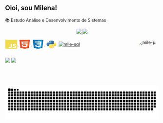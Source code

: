 ## Oioi, sou Milena!
📚 Estudo Análise e Desenvolvimento de Sistemas

<div align="center">
  <a href="https://github.com/milenabarbosa">
  <img height="130em" src="https://github-readme-stats.vercel.app/api?username=milenabarbosa&show_icons=true&theme=midnight-purple&include_all_commits=true&count_private=true"/>
  <img height="130em" src="https://github-readme-stats.vercel.app/api/top-langs/?username=milenabarbosa&layout=compact&langs_count=7&theme=midnight-purple"/>
</div>

<div style="display: inline_block"><br>
  <img align="center" alt="mile-Js" height="30" width="40" src="https://raw.githubusercontent.com/devicons/devicon/master/icons/javascript/javascript-plain.svg">
  <img align="center" alt="mile-HTML" height="30" width="40" src="https://raw.githubusercontent.com/devicons/devicon/master/icons/html5/html5-original.svg">
  <img align="center" alt="mile-CSS" height="30" width="40" src="https://raw.githubusercontent.com/devicons/devicon/master/icons/css3/css3-original.svg">
  <img align="center" alt="mile-Python" height="30" width="40" src="https://raw.githubusercontent.com/devicons/devicon/master/icons/python/python-original.svg">
  <img align="center" alt="mile-sql" height="30" width="40" src="https://cdn.jsdelivr.net/gh/devicons/devicon/icons/mysql/mysql-original.svg">
  <img align="right" alt="mile-pic" height="150" style="border-radius:50px;" src="https://media.discordapp.net/attachments/730552419955507313/914281818235224134/download20211106172930.png?width=586&height=586">
</div>

##

<div> 
 <a href = "mailto:milenabp9@gmail.com"><img src="https://img.shields.io/badge/-Gmail-%23333?style=for-the-badge&logo=gmail&logoColor=white" target="_blank"></a>
 <a href="https://www.linkedin.com/in/milenapimentel/" target="_blank"><img src="https://img.shields.io/badge/-LinkedIn-%230077B5?style=for-the-badge&logo=linkedin&logoColor=white" target="_blank"></a> 
  
  ![Snake animation](https://github.com/milenabarbosa/milenabarbosa/blob/output/github-contribution-grid-snake.svg)
 
 </div> 
 
